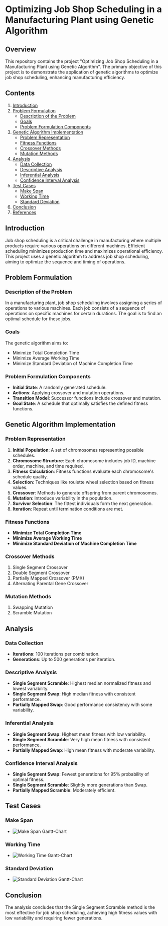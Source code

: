 
# Optimizing Job Shop Scheduling in a Manufacturing Plant using Genetic Algorithm

## Overview

This repository contains the project "Optimizing Job Shop Scheduling in a Manufacturing Plant using Genetic Algorithm". The primary objective of this project is to demonstrate the application of genetic algorithms to optimize job shop scheduling, enhancing manufacturing efficiency.

## Contents

1. [Introduction](#introduction)
2. [Problem Formulation](#problem-formulation)
   - [Description of the Problem](#description-of-the-problem)
   - [Goals](#goals)
   - [Problem Formulation Components](#problem-formulation-components)
3. [Genetic Algorithm Implementation](#genetic-algorithm-implementation)
   - [Problem Representation](#problem-representation)
   - [Fitness Functions](#fitness-functions)
   - [Crossover Methods](#crossover-methods)
   - [Mutation Methods](#mutation-methods)
4. [Analysis](#analysis)
   - [Data Collection](#data-collection)
   - [Descriptive Analysis](#descriptive-analysis)
   - [Inferential Analysis](#inferential-analysis)
   - [Confidence Interval Analysis](#confidence-interval-analysis)
5. [Test Cases](#test-cases)
   - [Make Span](#make-span)
   - [Working Time](#working-time)
   - [Standard Deviation](#standard-deviation)
6. [Conclusion](#conclusion)
7. [References](#references)

## Introduction

Job shop scheduling is a critical challenge in manufacturing where multiple products require various operations on different machines. Efficient scheduling minimizes production time and maximizes operational efficiency. This project uses a genetic algorithm to address job shop scheduling, aiming to optimize the sequence and timing of operations.

## Problem Formulation

### Description of the Problem

In a manufacturing plant, job shop scheduling involves assigning a series of operations to various machines. Each job consists of a sequence of operations on specific machines for certain durations. The goal is to find an optimal schedule for these jobs.

### Goals

The genetic algorithm aims to:
- Minimize Total Completion Time
- Minimize Average Working Time
- Minimize Standard Deviation of Machine Completion Time

### Problem Formulation Components

- **Initial State**: A randomly generated schedule.
- **Actions**: Applying crossover and mutation operations.
- **Transition Model**: Successor functions include crossover and mutation.
- **Goal State**: A schedule that optimally satisfies the defined fitness functions.

## Genetic Algorithm Implementation

### Problem Representation

1. **Initial Population**: A set of chromosomes representing possible schedules.
2. **Chromosome Structure**: Each chromosome includes job ID, machine order, machine, and time required.
3. **Fitness Calculation**: Fitness functions evaluate each chromosome's schedule quality.
4. **Selection**: Techniques like roulette wheel selection based on fitness values.
5. **Crossover**: Methods to generate offspring from parent chromosomes.
6. **Mutation**: Introduce variability in the population.
7. **Survivor Selection**: The fittest individuals form the next generation.
8. **Iteration**: Repeat until termination conditions are met.

### Fitness Functions

- **Minimize Total Completion Time**
- **Minimize Average Working Time**
- **Minimize Standard Deviation of Machine Completion Time**

### Crossover Methods

1. Single Segment Crossover
2. Double Segment Crossover
3. Partially Mapped Crossover (PMX)
4. Alternating Parental Gene Crossover

### Mutation Methods

1. Swapping Mutation
2. Scramble Mutation

## Analysis

### Data Collection

- **Iterations**: 100 iterations per combination.
- **Generations**: Up to 500 generations per iteration.

### Descriptive Analysis

- **Single Segment Scramble**: Highest median normalized fitness and lowest variability.
- **Single Segment Swap**: High median fitness with consistent performance.
- **Partially Mapped Swap**: Good performance consistency with some variability.

### Inferential Analysis

- **Single Segment Swap**: Highest mean fitness with low variability.
- **Single Segment Scramble**: Very high mean fitness with consistent performance.
- **Partially Mapped Swap**: High mean fitness with moderate variability.

### Confidence Interval Analysis

- **Single Segment Swap**: Fewest generations for 95% probability of optimal fitness.
- **Single Segment Scramble**: Slightly more generations than Swap.
- **Partially Mapped Scramble**: Moderately efficient.




## Test Cases

### Make Span

- ![Make Span Gantt-Chart](/Report/ScreenShots/Makespan_Gantt-Chart.png)


### Working Time

- ![Working Time Gantt-Chart](/Report/ScreenShots/Working_Time_Gantt-Chart.png)

### Standard Deviation

- ![Standard Deviation Gantt-Chart](/Report/ScreenShots/Standard_Deviation_Gantt-Chart.png)

## Conclusion

The analysis concludes that the Single Segment Scramble method is the most effective for job shop scheduling, achieving high fitness values with low variability and requiring fewer generations.

